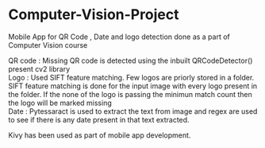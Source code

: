 # Computer-Vision-Project
Mobile App for QR Code , Date and logo detection done as a part of Computer Vision course

QR code : Missing QR code is detected using the inbuilt QRCodeDetector() present cv2 library   
Logo    : Used SIFT feature matching. Few logos are priorly stored in a folder. SIFT feature matching is done for the input image with every logo present in the folder. If the none of the logo is passing the minimun match count then the logo will be marked missing  
Date    : Pytessaract is used to extract the text from image and regex are used to see if there is any date present in that text extracted.  

Kivy has been used as part of mobile app development.
